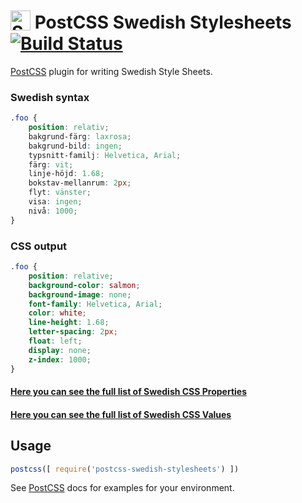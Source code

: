 # <img src="https://upload.wikimedia.org/wikipedia/commons/4/4c/Flag_of_Sweden.svg" alt="Sweden" height="32px" width="auto" style="position: relative; top: 3px;"> PostCSS Swedish Stylesheets [![Build Status][ci-img]][ci]

[PostCSS] plugin for writing Swedish Style Sheets.

[PostCSS]: https://github.com/postcss/postcss
[ci-img]:  https://travis-ci.org/johnie/postcss-swedish-stylesheets.svg
[ci]:      https://travis-ci.org/johnie/postcss-swedish-stylesheets
[Swedish Values]:      https://github.com/johnie/swedish-css-values


### Swedish syntax

```css
.foo {
    position: relativ;
    bakgrund-färg: laxrosa;
    bakgrund-bild: ingen;
    typsnitt-familj: Helvetica, Arial;
    färg: vit;
    linje-höjd: 1.68;
    bokstav-mellanrum: 2px;
    flyt: vänster;
    visa: ingen;
    nivå: 1000;
}
```

### CSS output

```css
.foo {
    position: relative;
    background-color: salmon;
    background-image: none;
    font-family: Helvetica, Arial;
    color: white;
    line-height: 1.68;
    letter-spacing: 2px;
    float: left;
    display: none;
    z-index: 1000;
}
```

#### [Here you can see the full list of Swedish CSS Properties](https://github.com/johnie/swedish-css-properties)

#### [Here you can see the full list of Swedish CSS Values](https://github.com/johnie/swedish-css-values)

## Usage

```js
postcss([ require('postcss-swedish-stylesheets') ])
```

See [PostCSS] docs for examples for your environment.
